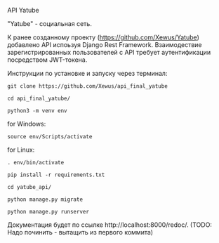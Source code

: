 API Yatube

"Yatube" - социальная сеть.

К ранее созданному проекту (https://github.com/Xewus/Yatube) добавлено API испоьзуя Django Rest Framework.
Взаимодествие зарегистрированных пользователей с API требует аутентификации
посредством  JWT-токена.

Инструкции по установке и запуску через терминал:
```
git clone https://github.com/Xewus/api_final_yatube
```
```
cd api_final_yatube/
```
```
python3 -m venv env
```
for Windows:
```
source env/Scripts/activate
```
for Linux:
```
. env/bin/activate
```
```
pip install -r requirements.txt
```
```
cd yatube_api/
```
```
python manage.py migrate
```
```
python manage.py runserver
```

Документация будет по ссылке http://localhost:8000/redoc/.
(TODO: Надо починить - вытащить из первого коммита)
